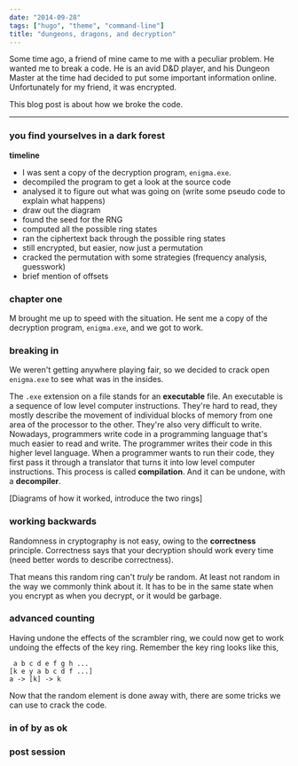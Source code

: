 ```yaml
---
date: "2014-09-28"
tags: ["hugo", "theme", "command-line"]
title: "dungeons, dragons, and decryption"
---
```




Some time ago, a friend of mine came to me with a peculiar problem. He wanted me to break a code. He is an avid D&D player, and his Dungeon Master at the time had decided to put some important information online. Unfortunately for my friend, it was encrypted.

This blog post is about how we broke the code.

---
### you find yourselves in a dark forest


**timeline**

- I was sent a copy of the decryption program, `enigma.exe`. 
- decompiled the program to get a look at the source code
- analysed it to figure out what was going on (write some pseudo code to explain what happens)
- draw out the diagram
- found the seed for the RNG
- computed all the possible ring states 
- ran the ciphertext back through the possible ring states
- still encrypted, but easier, now just a permutation
- cracked the permutation with some strategies (frequency analysis, guesswork)
- brief mention of offsets

### chapter one

M brought me up to speed with the situation. He sent me a copy of the decryption program, `enigma.exe`, and we got to work.




### breaking in

We weren't getting anywhere playing fair, so we decided to crack open `enigma.exe` to see what was in the insides.

The `.exe` extension on a file stands for an **executable** file. An executable is a sequence of low level computer instructions. They're hard to read, they mostly describe the movement of individual blocks of memory from one area of the processor to the other. They're also very difficult to write. Nowadays, programmers write code in a programming language that's much easier to read and write. The programmer writes their code in this higher level language. When a programmer wants to run their code, they first pass it through a translator that turns it into low level computer instructions. This process is called **compilation**. And it can be undone, with a **decompiler**.

[Diagrams of how it worked, introduce the two rings]

### working backwards

Randomness in cryptography is not easy, owing to the **correctness** principle. Correctness says that your decryption should work every time (need better words to describe correctness).

That means this random ring can't *truly* be random. At least not random in the way we commonly think about it. It has to be in the same state when you encrypt as when you decrypt, or it would be garbage.



### advanced counting

Having undone the effects of the scrambler ring, we could now get to work undoing the effects of the key ring. Remember the key ring looks like this,
```
 a b c d e f g h ...
[k e y a b c d f ...]
a -> [k] -> k
```

Now that the random element is done away with, there are some tricks we can use to crack the code. 

### in of by as ok





### post session

